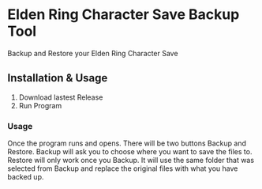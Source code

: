 # Elden Ring Character Save Backup Tool
Backup and Restore your Elden Ring Character Save

## Installation & Usage
1. Download lastest Release
2. Run Program

### Usage
Once the program runs and opens. There will be two buttons Backup and Restore. Backup will ask you to choose where you
want to save the files to. Restore will only work once you Backup. It will use the same folder that was selected from
Backup and replace the original files with what you have backed up.